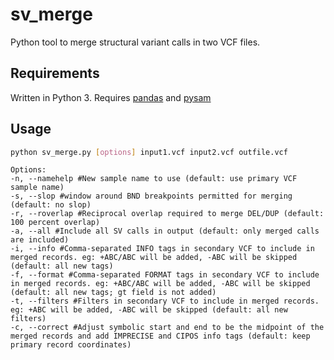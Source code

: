 # sv_merge
Python tool to merge structural variant calls in two VCF files.

## Requirements
Written in Python 3. Requires [pandas](https://pandas.pydata.org/) and [pysam](https://pysam.readthedocs.io/en/latest/api.html)

## Usage
```bash
python sv_merge.py [options] input1.vcf input2.vcf outfile.vcf
```
```
Options:
-n, --namehelp #New sample name to use (default: use primary VCF sample name)
-s, --slop #window around BND breakpoints permitted for merging (default: no slop)
-r, --roverlap #Reciprocal overlap required to merge DEL/DUP (default: 100 percent overlap)
-a, --all #Include all SV calls in output (default: only merged calls are included)
-i, --info #Comma-separated INFO tags in secondary VCF to include in merged records. eg: +ABC/ABC will be added, -ABC will be skipped (default: all new tags)
-f, --format #Comma-separated FORMAT tags in secondary VCF to include in merged records. eg: +ABC/ABC will be added, -ABC will be skipped (default: all new tags; gt field is not added)
-t, --filters #Filters in secondary VCF to include in merged records. eg: +ABC will be added, -ABC will be skipped (default: all new filters)
-c, --correct #Adjust symbolic start and end to be the midpoint of the merged records and add IMPRECISE and CIPOS info tags (default: keep primary record coordinates)
```

